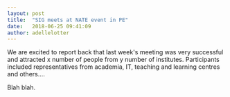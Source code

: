 ```yaml
---
layout: post
title:  "SIG meets at NATE event in PE"
date:   2018-06-25 09:41:09
author: adellelotter
---
```


We are excited to report back that last week's meeting was very successful and attracted x number of people from y number of institutes.
Participants included representatives from academia, IT, teaching and learning centres and others....

Blah blah. 

